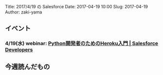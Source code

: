 Title: 2017/4/19 の Salesforce
Date: 2017-04-19 10:00
Slug: 2017-04-19
Author: zaki-yama

## イベント

### 4/19(水) webinar: [Python開発者のためのHeroku入門 | Salesforce Developers](https://developer.salesforce.com/events/webinars/python_heroku_0419/?d=7010M000000mlrc#.WL4Wt8upPQo.twitter)


## 今週読んだもの

